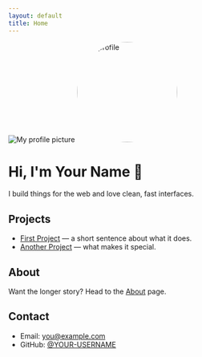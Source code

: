 ```yaml
---
layout: default
title: Home
---
```

![My profile picture](/assets/img/IMG_0199.jpg)
<img src="/assets/img/IMG_0199.jpg" alt="My profile" width="200" style="border-radius:50%">


# Hi, I'm **Your Name** 👋
I build things for the web and love clean, fast interfaces.

## Projects
- [First Project](/projects/01-first-project) — a short sentence about what it does.
- [Another Project](#) — what makes it special.

## About
Want the longer story? Head to the [About](/about) page.

## Contact
- Email: you@example.com  
- GitHub: [@YOUR-USERNAME](https://github.com/YOUR-USERNAME)

